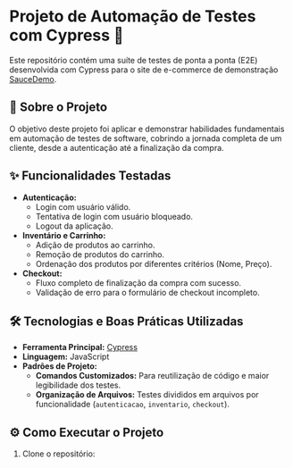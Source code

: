 # Projeto de Automação de Testes com Cypress 🚀

Este repositório contém uma suíte de testes de ponta a ponta (E2E) desenvolvida com Cypress para o site de e-commerce de demonstração [SauceDemo](https://www.saucedemo.com/).

## 🎯 Sobre o Projeto

O objetivo deste projeto foi aplicar e demonstrar habilidades fundamentais em automação de testes de software, cobrindo a jornada completa de um cliente, desde a autenticação até a finalização da compra.

## ✨ Funcionalidades Testadas

- **Autenticação:**
  - Login com usuário válido.
  - Tentativa de login com usuário bloqueado.
  - Logout da aplicação.
- **Inventário e Carrinho:**
  - Adição de produtos ao carrinho.
  - Remoção de produtos do carrinho.
  - Ordenação dos produtos por diferentes critérios (Nome, Preço).
- **Checkout:**
  - Fluxo completo de finalização da compra com sucesso.
  - Validação de erro para o formulário de checkout incompleto.

## 🛠️ Tecnologias e Boas Práticas Utilizadas

- **Ferramenta Principal:** [Cypress](https://www.cypress.io/)
- **Linguagem:** JavaScript
- **Padrões de Projeto:**
  - **Comandos Customizados:** Para reutilização de código e maior legibilidade dos testes.
  - **Organização de Arquivos:** Testes divididos em arquivos por funcionalidade (`autenticacao`, `inventario`, `checkout`).

## ⚙️ Como Executar o Projeto

1. Clone o repositório:
